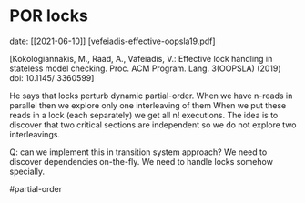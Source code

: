 # POR locks
date: [[2021-06-10]]
[vefeiadis-effective-oopsla19.pdf]

[Kokologiannakis, M., Raad, A., Vafeiadis, V.: Effective lock handling in
stateless model checking. Proc. ACM Program. Lang. 3(OOPSLA) (2019) 
doi:  10.1145/ 3360599]

He says that locks perturb dynamic partial-order. 
When we have n-reads in parallel then we explore only one interleaving of them
When we put these reads in a lock (each separately) we get all n! executions. 
The idea is to discover that two critical sections are independent so we do not
explore two interleavings.

Q: can we implement this in transition system approach?
We need to discover dependencies on-the-fly. 
We need to handle locks somehow specially.

#partial-order